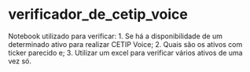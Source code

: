 # verificador_de_cetip_voice
Notebook utilizado para verificar: 1. Se há a disponibilidade de um determinado ativo para realizar CETIP Voice; 2. Quais são os ativos com ticker parecido e; 3. Utilizar um excel para verificar vários ativos de uma vez só.
